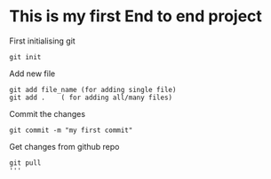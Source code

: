 # This is my first End to end project

First initialising git  
```  
git init  
```  

Add new file  
```  
git add file_name (for adding single file)  
git add .    ( for adding all/many files)  
```  

Commit the changes    
```   
git commit -m "my first commit"   
```  

Get changes from github repo
```
git pull
'''


